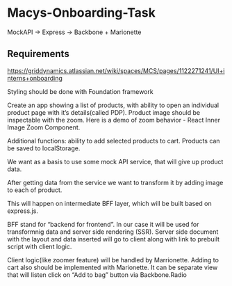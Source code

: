 # Macys-Onboarding-Task

MockAPI -> Express -> Backbone + Marionette

## Requirements
https://griddynamics.atlassian.net/wiki/spaces/MCS/pages/1122271241/UI+interns+onboarding
 
Styling should be done with Foundation framework

Create an app showing a list of products, with ability to open an individual product page with it’s details(called PDP). Product image should be inspectable with the zoom. Here is a demo of zoom behavior - React Inner Image Zoom Component. 

Additional functions: ability to add selected products to cart. Products can be saved to localStorage.


We want as a basis to use some mock API service, that will give up product data. 

After getting data from the service we want to transform it by adding image to each of product. 

This will happen on intermediate BFF layer, which will be built based on express.js. 

BFF stand for “backend for frontend”. In our case it will be used for transformnig data and server side rendering (SSR). Server side document with the layout and data inserted will go to client along with link to prebuilt script with client logic. 

Client logic(like  zoomer feature) will be handled by Marrionette. Adding to cart also should be implemented with Marionette. It can be separate view that will listen click on “Add to bag” button via Backbone.Radio